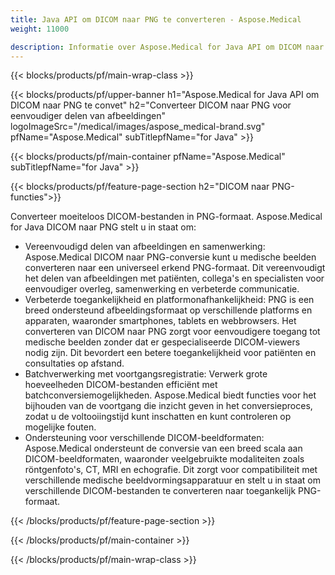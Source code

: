 ```yaml
---
title: Java API om DICOM naar PNG te converteren - Aspose.Medical
weight: 11000

description: Informatie over Aspose.Medical for Java API om DICOM naar PNG te converteren
---
```


{{< blocks/products/pf/main-wrap-class >}}

{{< blocks/products/pf/upper-banner h1="Aspose.Medical for Java API om DICOM naar PNG te convet" h2="Converteer DICOM naar PNG voor eenvoudiger delen van afbeeldingen" logoImageSrc="/medical/images/aspose_medical-brand.svg" pfName="Aspose.Medical" subTitlepfName="for Java" >}}

{{< blocks/products/pf/main-container pfName="Aspose.Medical" subTitlepfName="for Java" >}}

{{< blocks/products/pf/feature-page-section h2="DICOM naar PNG-functies">}}

<p>Converteer moeiteloos DICOM-bestanden in PNG-formaat. Aspose.Medical for Java DICOM naar PNG stelt u in staat om:</p>

<ul>
<li>Vereenvoudigd delen van afbeeldingen en samenwerking: Aspose.Medical DICOM naar PNG-conversie kunt u medische beelden converteren naar een universeel erkend PNG-formaat. Dit vereenvoudigt het delen van afbeeldingen met patiënten, collega's en specialisten voor eenvoudiger overleg, samenwerking en verbeterde communicatie.</li>
<li>Verbeterde toegankelijkheid en platformonafhankelijkheid: PNG is een breed ondersteund afbeeldingsformaat op verschillende platforms en apparaten, waaronder smartphones, tablets en webbrowsers. Het converteren van DICOM naar PNG zorgt voor eenvoudigere toegang tot medische beelden zonder dat er gespecialiseerde DICOM-viewers nodig zijn. Dit bevordert een betere toegankelijkheid voor patiënten en consultaties op afstand.</li>
<li>Batchverwerking met voortgangsregistratie: Verwerk grote hoeveelheden DICOM-bestanden efficiënt met batchconversiemogelijkheden. Aspose.Medical biedt functies voor het bijhouden van de voortgang die inzicht geven in het conversieproces, zodat u de voltooiingstijd kunt inschatten en kunt controleren op mogelijke fouten.</li>
<li>Ondersteuning voor verschillende DICOM-beeldformaten: Aspose.Medical ondersteunt de conversie van een breed scala aan DICOM-beeldformaten, waaronder veelgebruikte modaliteiten zoals röntgenfoto's, CT, MRI en echografie. Dit zorgt voor compatibiliteit met verschillende medische beeldvormingsapparatuur en stelt u in staat om verschillende DICOM-bestanden te converteren naar toegankelijk PNG-formaat.</li>
</ul>

{{< /blocks/products/pf/feature-page-section >}}

{{< /blocks/products/pf/main-container >}}

{{< /blocks/products/pf/main-wrap-class >}}